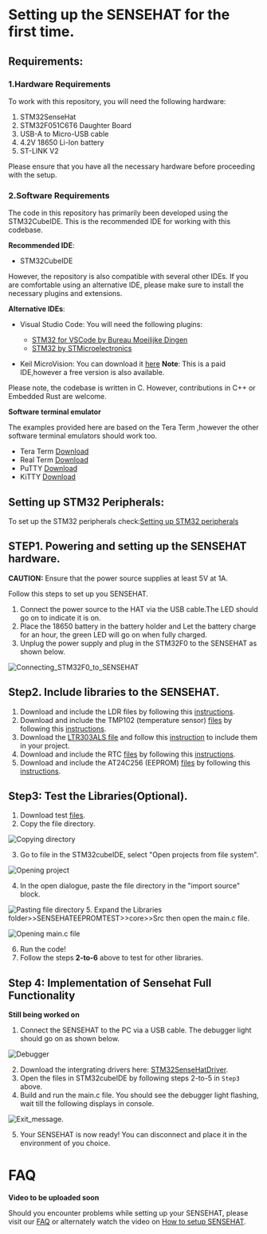 # Setting up the SENSEHAT for the first time.
## Requirements:
### 1.Hardware Requirements
To work with this repository, you will need the following hardware:

1. STM32SenseHat
2. STM32F051C6T6 Daughter Board
3. USB-A to Micro-USB cable
4. 4.2V 18650 Li-Ion battery
5. ST-LINK V2

Please ensure that you have all the necessary hardware before proceeding with the setup.


### 2.Software Requirements
The code in this repository has primarily been developed using the STM32CubeIDE. This is the recommended IDE for working with this codebase.

**Recommended IDE**: 

- STM32CubeIDE

However, the repository is also compatible with several other IDEs. If you are comfortable using an alternative IDE, please make sure to install the necessary plugins and extensions.

**Alternative IDEs**:

- Visual Studio Code: 
  You will need the following plugins:
    - [STM32 for VSCode by Bureau Moeilijke Dingen](https://marketplace.visualstudio.com/items?itemName=bmd.stm32-for-vscode)
    - [STM32 by STMicroelectronics](https://marketplace.visualstudio.com/items?itemName=stmicroelectronics.stm32-vscode-extension)
    
- Keil MicroVision: 
  You can download it [here](https://www.keil.com/)
  **Note**: This is a paid IDE,however a free version is also available.

Please note, the codebase is written in C. However, contributions in C++ or Embedded Rust are welcome.

**Software terminal emulator**

The examples provided here are based on the Tera Term ,however the other software terminal emulators should work too.
- Tera Term [Download](https://download.cnet.com/Tera-Term/3000-2094_4-75766675.html)
- Real Term [Download](https://realterm.sourceforge.io/index.html#downloads_Download)
- PuTTY [Download](https://www.putty.org/)
- KiTTY [Download](https://kitty.en.lo4d.com/windows)

## Setting up STM32 Peripherals:
To set up the STM32 peripherals check:[Setting up STM32 peripherals](https://github.com/Travimadox/STM32SESNSEHAT/blob/main/Firmware/STM32SETUP.md)


## STEP1. Powering and setting up the SENSEHAT hardware.
**CAUTION:** Ensure that the power source supplies at least 5V at 1A.

Follow this steps to set up you SENSEHAT.

  1. Connect the power source to the HAT via the USB cable.The LED should go on to indicate it is on.
  2. Place the 18650 battery in the battery holder and Let the battery charge for an hour, the green LED will go on when fully charged.
  3. Unplug the power supply and plug in the STM32F0 to the SENSEHAT as shown below.
  
  ![Connecting_STM32F0_to_SENSEHAT](https://imgur.com/jDwVCAp.jpg)
  
## Step2. Include libraries to the SENSEHAT.
  1. Download and include the LDR files by following this [instructions](https://github.com/Travimadox/STM32SESNSEHAT/tree/main/Firmware).
  2. Download and include the TMP102 (temperature sensor) [files](https://github.com/Travimadox/STM32SESNSEHAT/tree/main/Firmware/TMP102) by following this [instructions](https://github.com/Travimadox/STM32SESNSEHAT/blob/main/Firmware/TMP102/Instructions.md).
  3. Download the [LTR303ALS file](https://github.com/Travimadox/STM32SESNSEHAT/tree/main/Firmware/LTR303ALS) and follow this [instruction](https://github.com/Travimadox/STM32SESNSEHAT/blob/main/Firmware/LTR303ALS/Instructions.md) to include them in your project.
  4. Download and include the RTC [files](https://github.com/Travimadox/STM32SESNSEHAT/tree/main/Firmware/RTC) by following this [instructions](https://github.com/Travimadox/STM32SESNSEHAT/blob/main/Firmware/RTC/Instructions.md).
  5. Download and include the AT24C256 (EEPROM) [files](https://github.com/Travimadox/STM32SESNSEHAT/tree/main/Firmware/AT24C256) by following this [instructions](https://github.com/Travimadox/STM32SESNSEHAT/blob/main/Firmware/AT24C256/Instructions.md).
## Step3: Test the Libraries(Optional).
  1. Download test [files](https://github.com/Travimadox/STM32SESNSEHAT/blob/main/Firmware/SENSEHATLIBTESTS.zip).
  2. Copy the file directory.
  
  ![Copying directory](https://imgur.com/flXyq9m.jpg)
  
  3. Go to file in the STM32cubeIDE, select "Open projects from file system".
  
  ![Opening project](https://imgur.com/aRxXnUd.jpg)
  
  4. In the open dialogue, paste the file directory in the "import source" block.
  
  ![Pasting file directory](https://imgur.com/NZ3Mk1j.jpg)
  5. Expand the Libraries folder>>SENSEHATEEPROMTEST>>core>>Src then open the main.c file.
  
  ![Opening main.c file](https://imgur.com/gXpqbmc.jpg)
  
  6. Run the code!
  7. Follow the steps **2-to-6** above to test for other libraries.

## Step 4: Implementation of Sensehat Full Functionality
**Still being worked on**
  1. Connect the SENSEHAT to the PC via a USB cable. The debugger light should go on as shown below.
  
  ![Debugger](https://imgur.com/ZuuBLmn.jpg)
  
  2. Download the intergrating drivers here: [STM32SenseHatDriver](https://github.com/Travimadox/STM32SESNSEHAT/tree/main/Firmware/SENSEHAT).
  3. Open the files in STM32cubeIDE by following steps 2-to-5 in `Step3` above.
  4. Build and run the main.c file. You should see the debugger light flashing, wait till the following displays in console.
  
  ![Exit_message](https://imgur.com/2vOc9Pu.jpg).
  
  5. Your SENSEHAT is now ready! You can disconnect and place it in the environment of you choice.

# FAQ
**Video to be uploaded soon**

Should you encounter problems while setting up your SENSEHAT, please visit our [FAQ](FAQ.md) or alternately watch the video on [How to setup SENSEHAT]().
